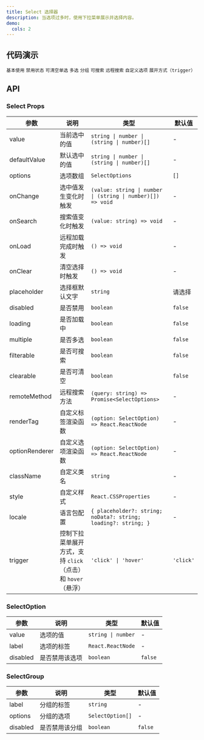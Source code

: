 ```yaml
---
title: Select 选择器
description: 当选项过多时，使用下拉菜单展示并选择内容。
demo:
  cols: 2
---
```


## 代码演示

<code src="./demos/demo1.tsx" description="适用广泛的基础单选。">基本使用</code>
<code src="./demos/demo2.tsx" description="选择器不可用状态。">禁用状态</code>
<code src="./demos/demo3.tsx" description="包含清空按钮，可将选择器清空为初始状态。">可清空单选</code>
<code src="./demos/demo4.tsx" description="适用性较广的基础多选，用 Tag 展示已选项。">多选</code>
<code src="./demos/demo5.tsx" description="备选项进行分组展示。">分组</code>
<code src="./demos/demo6.tsx" description="可以利用搜索功能快速查找选项。">可搜索</code>
<code src="./demos/demo7.tsx" description="从服务器搜索数据，输入关键字进行查找。">远程搜索</code>
<code src="./demos/demo8.tsx" description="可以自定义备选项的渲染内容。">自定义选项</code>
<code src="./demos/demo9.tsx" description="支持点击或悬浮展开下拉菜单，通过 trigger 属性控制。">展开方式（trigger）</code>

## API

### Select Props

| 参数 | 说明 | 类型 | 默认值 |
| --- | --- | --- | --- |
| value | 当前选中的值 | `string \| number \| (string \| number)[]` | - |
| defaultValue | 默认选中的值 | `string \| number \| (string \| number)[]` | - |
| options | 选项数组 | `SelectOptions` | `[]` |
| onChange | 选中值发生变化时触发 | `(value: string \| number \| (string \| number)[]) => void` | - |
| onSearch | 搜索值变化时触发 | `(value: string) => void` | - |
| onLoad | 远程加载完成时触发 | `() => void` | - |
| onClear | 清空选择时触发 | `() => void` | - |
| placeholder | 选择框默认文字 | `string` | 请选择 |
| disabled | 是否禁用 | `boolean` | `false` |
| loading | 是否加载中 | `boolean` | `false` |
| multiple | 是否多选 | `boolean` | `false` |
| filterable | 是否可搜索 | `boolean` | `false` |
| clearable | 是否可清空 | `boolean` | `false` |
| remoteMethod | 远程搜索方法 | `(query: string) => Promise<SelectOptions>` | - |
| renderTag | 自定义标签渲染函数 | `(option: SelectOption) => React.ReactNode` | - |
| optionRenderer | 自定义选项渲染函数 | `(option: SelectOption) => React.ReactNode` | - |
| className | 自定义类名 | `string` | - |
| style | 自定义样式 | `React.CSSProperties` | - |
| locale | 语言包配置 | `{ placeholder?: string; noData?: string; loading?: string; }` | - |
| trigger | 控制下拉菜单展开方式，支持 `click`（点击）和 `hover`（悬浮） | `'click' \| 'hover'` | `'click'` |

### SelectOption

| 参数     | 说明           | 类型               | 默认值  |
| -------- | -------------- | ------------------ | ------- |
| value    | 选项的值       | `string \| number` | -       |
| label    | 选项的标签     | `React.ReactNode`  | -       |
| disabled | 是否禁用该选项 | `boolean`          | `false` |

### SelectGroup

| 参数     | 说明           | 类型             | 默认值  |
| -------- | -------------- | ---------------- | ------- |
| label    | 分组的标签     | `string`         | -       |
| options  | 分组的选项     | `SelectOption[]` | -       |
| disabled | 是否禁用该分组 | `boolean`        | `false` |
